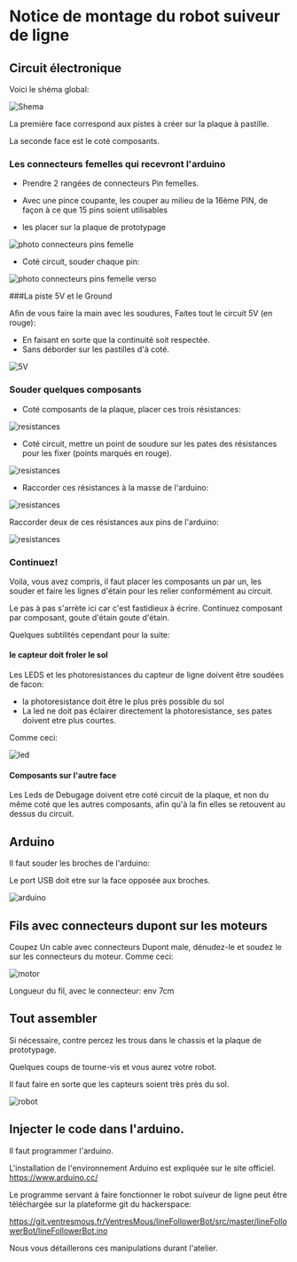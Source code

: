 # Notice de montage du robot suiveur de ligne

## Circuit électronique

Voici le shéma global:

![Shema](electronics/robot-soudure-composants-v2.svg)


La première face correspond aux pistes à créer sur la plaque à pastille.

La seconde face est le coté composants.


### Les connecteurs femelles qui recevront l'arduino

* Prendre 2 rangées de connecteurs Pin femelles.
* Avec une pince coupante, les couper au milieu de la 16ème PIN, de façon à ce que 15 pins soient utilisables

* les placer sur la plaque de prototypage

![photo connecteurs pins femelle](doc/connecteurspinFemelle.jpg)

* Coté circuit, souder chaque pin:

![photo connecteurs pins femelle verso](doc/connnecteurspinFelemmeBack.jpg)

###La piste 5V et le Ground

Afin de vous faire la main avec les soudures, Faites tout le circuit 5V (en rouge):

* En faisant en sorte que la continuité soit respectée.
* Sans déborder sur les pastilles d'à coté.

![5V](electronics/robot-soudure-composants-v2-5V.svg)

### Souder quelques composants

* Coté composants de la plaque, placer ces trois résistances:

![resistances](electronics/robot-soudure-composants-v2-3-resistances.svg)

* Coté circuit, mettre un point de soudure sur les pates des résistances pour les fixer (points marqués en rouge).

![resistances](electronics/robot-soudure-composants-v2-3-resistances-verso.svg)

* Raccorder ces résistances à la masse de l'arduino:

![resistances](electronics/robot-soudure-composants-v2-3-resistances-verso-gnd.svg)


Raccorder deux de ces résistances aux pins de l'arduino:


![resistances](/electronics/robot-soudure-composants-v2-3-resistances-verso-arduino.svg)

### Continuez!

Voila, vous avez compris, il faut placer les composants un par un, les souder et faire les lignes d'étain pour les relier conformément au circuit.

Le pas à pas s'arrète ici car c'est fastidieux à écrire. Continuez composant par composant, goute d'étain goute d'étain.

Quelques subtilités cependant pour la suite:

#### le capteur doit froler le sol
Les LEDS et les photoresistances du capteur de ligne doivent être soudées de facon:
* la photoresistance doit être le plus près possible du sol
* La led ne doit pas éclairer directement la photoresistance, ses pates doivent etre plus courtes.

Comme ceci:

![led](doc/led-et-photoresistance.jpg)


#### Composants sur l'autre face

Les Leds de Debugage doivent etre coté circuit de la plaque, et non du même coté que les autres composants, afin qu'à la fin elles se retouvent au dessus du circuit.


## Arduino

Il faut souder les broches de l'arduino:

Le port USB doit etre sur la face opposée aux broches.


![arduino](doc/arduino2.jpg)

## Fils  avec connecteurs dupont sur les moteurs

Coupez Un cable avec connecteurs Dupont male, dénudez-le et soudez le sur les connecteurs du moteur. Comme ceci:

![motor](doc/motor.jpg)

Longueur du fil, avec le connecteur: env 7cm


## Tout assembler

Si nécessaire, contre percez les trous dans le chassis et la plaque de prototypage.

Quelques coups de tourne-vis et vous aurez votre robot.

Il faut faire en sorte que les capteurs soient très près du sol.

![robot](doc/P_20190220_230656.jpg)

## Injecter le code dans l'arduino.

Il faut programmer l'arduino.

L'installation de l'environnement Arduino est expliquée sur le site officiel. https://www.arduino.cc/

Le programme servant à faire fonctionner le robot suiveur de ligne  peut être téléchargée sur la plateforme git du hackerspace:

https://git.ventresmous.fr/VentresMous/lineFollowerBot/src/master/lineFollowerBot/lineFollowerBot.ino

Nous vous détaillerons ces manipulations durant l'atelier.
